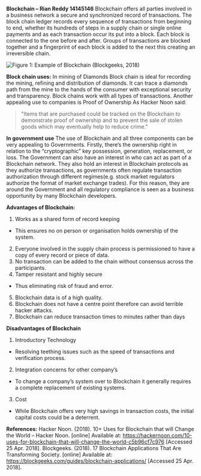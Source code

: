 **Blockchain – Rian Reddy 14145146**
Blockchain offers all parties involved in a business network a secure and synchronized record of transactions. The block chain ledger records every sequence of transactions from beginning to end, whether its hundreds of steps in a supply chain or single online payments and as each transaction occur its put into a block. 
Each block is connected to the one before and after. Groups of transactions are blocked together and a fingerprint of each block is added to the next this creating an irreversible chain.
 
![Figure 1: Example of Blockchain (Blockgeeks, 2018)](https://www.google.ie/search?q=blockchain+uses&source=lnms&tbm=isch&sa=X&ved=0ahUKEwiQpo-gjtbaAhWGLsAKHXTKBi0Q_AUICigB&biw=1366&bih=637#imgrc=OtM_Cp-qltMNoM:)

**Block chain uses:**
In mining of Diamonds
Block chain is ideal for recording the mining, refining and distribution of diamonds. It can trace a diamonds path from the mine to the hands of the consumer with exceptional security and transparency. Block chains work with all types of transactions.
Another appealing use to companies is Proof of Ownership
As Hacker Noon said:
>"Items that are purchased could be tracked on the Blockchain to demonstrate proof of ownership and to prevent the sale of stolen goods which may eventually help to reduce crime."

**In government use**
The use of Blockchain and all three components can be very appealing to Governments. Firstly, there’s the ownership right in relation to the “cryptographic” key possession, generation, replacement, or loss. The Government can also have an interest in who can act as part of a Blockchain network. They also hold an interest in Blockchain protocols as they authorize transactions, as governments often regulate transaction authorization through different regimes(e.g. stock market regulators authorize the format of market exchange trades). For this reason, they are around the Government and all regulatory compliance is seen as a business opportunity by many Blockchain developers.

**Advantages of Blockchain:**
1)  Works as a shared form of record keeping
-	This ensures no on person or organisation holds ownership of the system.
2)	Everyone involved in the supply chain process is permissioned to have a copy of every record or piece of data.
3)	No transaction can be added to the chain without consensus across the participants.
4)	Tamper resistant and highly secure
-	Thus eliminating risk of fraud and error.
5)	Blockchain data is of a high quality.
6)	Blockchain does not have a centre point therefore can avoid terrible hacker attacks.
7)	Blockchain can reduce transaction times to minutes rather than days

**Disadvantages of Blockchain**
1)	Introductory Technology
-	Resolving teething issues such as the speed of transactions and verification process.
2)	Integration concerns for other company’s
-	To change a company’s system over to Blockchain it generally requires a complete replacement of existing systems.
3)	Cost
-	While Blockchain offers very high savings in transaction costs, the initial capital costs could be a deterrent.

**References:**
Hacker Noon. (2018). 10+ Uses for Blockchain that will Change the World – Hacker Noon. [online] Available at: https://hackernoon.com/10-uses-for-blockchain-that-will-change-the-world-c5b96cf7c976 [Accessed 25 Apr. 2018].
Blockgeeks. (2018). 17 Blockchain Applications That Are Transforming Society. [online] Available at: https://blockgeeks.com/guides/blockchain-applications/ [Accessed 25 Apr. 2018].

